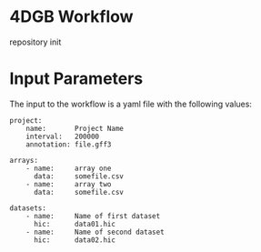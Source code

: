 # 4DGB Workflow

repository init

# Input Parameters

The input to the workflow is a yaml file with the following values:

```
project:
    name:       Project Name
    interval:   200000
    annotation: file.gff3

arrays:
    - name:     array one
      data:     somefile.csv
    - name:     array two
      data:     somefile.csv

datasets:
    - name:     Name of first dataset
      hic:      data01.hic
    - name:     Name of second dataset
      hic:      data02.hic
```


